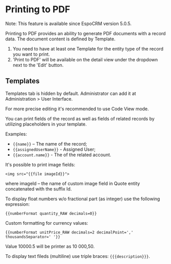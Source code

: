 # Printing to PDF

Note: This feature is available since EspoCRM version 5.0.5.

Printing to PDF provides an ability to generate PDF documents with a record data. The document content is defined by Template.


1. You need to have at least one Template for the entity type of the record you want to print.
2. 'Print to PDF' will be available on the detail view under the dropdown next to the 'Edit' button.

## Templates

Templates tab is hidden by default. Administrator can add it at Administration > User Interface.

For more precise editing it's recommended to use Code View mode.

You can print fields of the record as well as fields of related records by utilizing placeholders in your template.

Examples: 

* `{{name}}` – The name of the record;
* `{{assignedUserName}}` - Assigned User;
* `{{account.name}}` - The of the related account.

It's possible to print image fields:
```
<img src="{{file imageId}}">
```

where imageId – the name of custom image field in Quote entity concatenated with the suffix Id.

To display float numbers w/o fractional part (as integer) use the following expression:
```
{{numberFormat quantity_RAW decimals=0}}
```

Custom formatting for currency values:
```
{{numberFormat unitPrice_RAW decimals=2 decimalPoint=',' thousandsSeparator=' '}}
```

Value 10000.5 will be printer as 10 000,50.

To display text fileds (multiline) use triple braces: ```{{{description}}}```.
